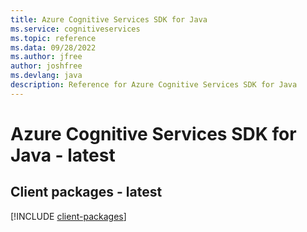 ```yaml
---
title: Azure Cognitive Services SDK for Java
ms.service: cognitiveservices
ms.topic: reference
ms.data: 09/28/2022
ms.author: jfree
author: joshfree
ms.devlang: java
description: Reference for Azure Cognitive Services SDK for Java
---
```

# Azure Cognitive Services SDK for Java - latest

## Client packages - latest
[!INCLUDE [client-packages](cognitive-services-client-index.md)]
